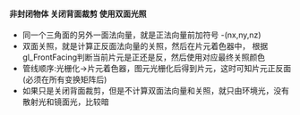#### 非封闭物体  关闭背面裁剪  使用双面光照
* 同一个三角面的另外一面法向量，就是正法向量前加符号 -(nx,ny,nz)
* 双面关照，就是计算正反面法向量的关照，然后在片元着色器中，
根据gl_FrontFacing判断当前片元是正还是反，然后使用对应最终关照颜色
* 管线顺序:光栅化->片元着色器，图元光栅化后得到片元，这时可知片元正反面(必须在所有变换矩阵后)
* 如果只是关闭背面裁剪，但是不计算双面法向量和关照，就只由环境光，没有散射光和镜面光，比较暗